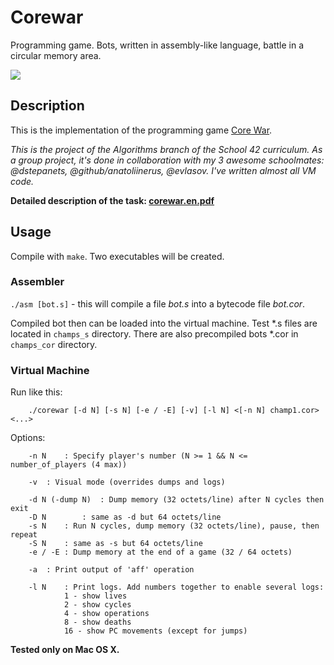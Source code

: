# Corewar

Programming game. Bots, written in assembly-like language, battle in a circular memory area.

![](corewar_demo.gif)

## Description

This is the implementation of the programming game [Core War](https://en.wikipedia.org/wiki/Core_War).

*This is the project of the Algorithms branch of the School 42 curriculum. As a group project, it's done in collaboration with my 3 awesome schoolmates: @dstepanets, @github/anatoliinerus, @evlasov. I've written almost all VM code.*

**Detailed description of the task: [corewar.en.pdf](https://github.com/bjarne0706/corewar/blob/master/corewar.en.pdf)**

## Usage

Compile with `make`. Two executables will be created.

### Assembler

`./asm [bot.s]`   - this will compile a file *bot.s* into a bytecode file *bot.cor*.

Compiled bot then can be loaded into the virtual machine. Test \*.s files are located in `champs_s` directory. There are also precompiled bots \*.cor in `champs_cor` directory.

### Virtual Machine

Run like this:
```
	./corewar [-d N] [-s N] [-e / -E] [-v] [-l N] <[-n N] champ1.cor> <...>
```

Options:
```
	-n N	: Specify player's number (N >= 1 && N <= number_of_players (4 max))

	-v	: Visual mode (overrides dumps and logs)

	-d N (-dump N)	: Dump memory (32 octets/line) after N cycles then exit
	-D N		: same as -d but 64 octets/line
	-s N	: Run N cycles, dump memory (32 octets/line), pause, then repeat
	-S N	: same as -s but 64 octets/line
	-e / -E	: Dump memory at the end of a game (32 / 64 octets)

	-a	: Print output of 'aff' operation

	-l N	: Print logs. Add numbers together to enable several logs:
			1 - show lives
			2 - show cycles
			4 - show operations
			8 - show deaths
			16 - show PC movements (except for jumps)
```

**Tested only on Mac OS X.**
